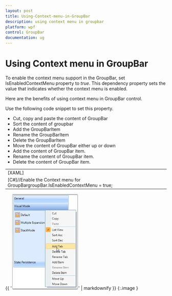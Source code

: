 ```yaml
---
layout: post
title: Using-Context-menu-in-GroupBar
description: using context menu in groupbar
platform: wpf
control: GroupBar
documentation: ug
---
```


# Using Context menu in GroupBar

To enable the context menu support in the GroupBar, set IsEnabledContextMenu property to _true_. This dependency property sets the value that indicates whether the context menu is enabled. 

Here are the benefits of using context menu in GroupBar control.

Use the following code snippet to set this property.

* Cut, copy and paste the content of GroupBar
* Sort the content of groupbar
* Add the GroupBarItem
* Rename the GroupBarItem
* Delete the GroupBarItem
* Move the content of GroupBar either up or down
* Add the content of GroupBar item.
* Rename the content of GroupBar item.
* Delete the content of GroupBar item.



<table>
<tr>
<td>
[XAML]<!-- Adding GroupBar that has context menu --><syncfusion:GroupBar Height="250" Width="230" IsEnabledContextMenu="True" Name="groupBar">  <!-- Adding GroupBarItem -->  <syncfusion:GroupBarItem Name="groupBarItem1" HeaderImageSource="Label.gif" Header="General">    <!-- Adding content for GroupBar item using GroupView -->    <syncfusion:GroupView>      <syncfusion:GroupViewItem Text="List View"/>      <syncfusion:GroupViewItem Text="Show ContextMenu"/>      <syncfusion:GroupViewItem Text="Show ToolTip"/>    </syncfusion:GroupView>  </syncfusion:GroupBarItem>  <!-- Adding GroupBarItem -->  <syncfusion:GroupBarItem HeaderImageSource="Tasks.png" Name="groupBarItem2" Header="Visual Mode">    <!-- Adding content for GroupBar item using GroupView -->    <syncfusion:GroupView>      <syncfusion:GroupViewItem Text="Default"/>      <syncfusion:GroupViewItem Text="Multiple Expansion"/>      <syncfusion:GroupViewItem Text="StackMode"/>    </syncfusion:GroupView>  </syncfusion:GroupBarItem></syncfusion:GroupBar></td></tr>
<tr>
<td>
[C#]//Enable the Context menu for GroupBargroupBar.IsEnabledContextMenu = true;</td></tr>
</table>




{{ '![](Using-Context-menu-in-GroupBar_images/Using-Context-menu-in-GroupBar_img1.jpeg)' | markdownify }}
{:.image }


